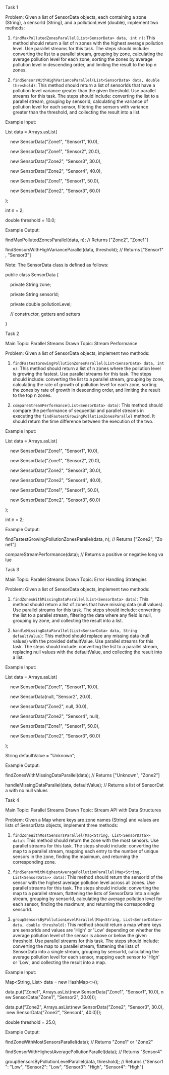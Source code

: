 Task 1

Problem: Given a list of SensorData objects, each containing a zone (String), a sensorId (String), and a pollutionLevel (double), implement two methods:

1. `findMaxPollutedZonesParallel(List<SensorData> data, int n)`: This method should return a list of n zones with the highest average pollution level. Use parallel streams for this task. The steps should include: converting the list to a parallel stream, grouping by zone, calculating the average pollution level for each zone, sorting the zones by average pollution level in descending order, and limiting the result to the top n zones.
    
2. `findSensorsWithHighVarianceParallel(List<SensorData> data, double threshold)`: This method should return a list of sensorIds that have a pollution level variance greater than the given threshold. Use parallel streams for this task. The steps should include: converting the list to a parallel stream, grouping by sensorId, calculating the variance of pollution level for each sensor, filtering the sensors with variance greater than the threshold, and collecting the result into a list.
    

Example Input:

List<SensorData> data = Arrays.asList(

    new SensorData("Zone1", "Sensor1", 10.0),

    new SensorData("Zone1", "Sensor2", 20.0),

    new SensorData("Zone2", "Sensor3", 30.0),

    new SensorData("Zone2", "Sensor4", 40.0),

    new SensorData("Zone1", "Sensor1", 50.0),

    new SensorData("Zone2", "Sensor3", 60.0)

);

int n = 2;

double threshold = 10.0;

Example Output:

findMaxPollutedZonesParallel(data, n); // Returns ["Zone2", "Zone1"]

findSensorsWithHighVarianceParallel(data, threshold); // Returns ["Sensor1", "Sensor3"]

Note: The SensorData class is defined as follows:

public class SensorData {

    private String zone;

    private String sensorId;

    private double pollutionLevel;

    // constructor, getters and setters

}

Task 2

Main Topic: Parallel Streams Drawn Topic: Stream Performance

Problem: Given a list of SensorData objects, implement two methods:

1. `findFastestGrowingPollutionZonesParallel(List<SensorData> data, int n)`: This method should return a list of n zones where the pollution level is growing the fastest. Use parallel streams for this task. The steps should include: converting the list to a parallel stream, grouping by zone, calculating the rate of growth of pollution level for each zone, sorting the zones by rate of growth in descending order, and limiting the result to the top n zones.
    
2. `compareStreamPerformance(List<SensorData> data)`: This method should compare the performance of sequential and parallel streams in executing the `findFastestGrowingPollutionZonesParallel` method. It should return the time difference between the execution of the two.
    

Example Input:

List<SensorData> data = Arrays.asList(

    new SensorData("Zone1", "Sensor1", 10.0),

    new SensorData("Zone1", "Sensor2", 20.0),

    new SensorData("Zone2", "Sensor3", 30.0),

    new SensorData("Zone2", "Sensor4", 40.0),

    new SensorData("Zone1", "Sensor1", 50.0),

    new SensorData("Zone2", "Sensor3", 60.0)

);

int n = 2;

Example Output:

findFastestGrowingPollutionZonesParallel(data, n); // Returns ["Zone2", "Zone1"]

compareStreamPerformance(data); // Returns a positive or negative long value

Task 3

Main Topic: Parallel Streams Drawn Topic: Error Handling Strategies

Problem: Given a list of SensorData objects, implement two methods:

1. `findZonesWithMissingDataParallel(List<SensorData> data)`: This method should return a list of zones that have missing data (null values). Use parallel streams for this task. The steps should include: converting the list to a parallel stream, filtering the data where any field is null, grouping by zone, and collecting the result into a list.
    
2. `handleMissingDataParallel(List<SensorData> data, String defaultValue)`: This method should replace any missing data (null values) with the provided defaultValue. Use parallel streams for this task. The steps should include: converting the list to a parallel stream, replacing null values with the defaultValue, and collecting the result into a list.
    

Example Input:

List<SensorData> data = Arrays.asList(

    new SensorData("Zone1", "Sensor1", 10.0),

    new SensorData(null, "Sensor2", 20.0),

    new SensorData("Zone2", null, 30.0),

    new SensorData("Zone2", "Sensor4", null),

    new SensorData("Zone1", "Sensor1", 50.0),

    new SensorData("Zone2", "Sensor3", 60.0)

);

String defaultValue = "Unknown";

Example Output:

findZonesWithMissingDataParallel(data); // Returns ["Unknown", "Zone2"]

handleMissingDataParallel(data, defaultValue); // Returns a list of SensorData with no null values

Task 4

Main Topic: Parallel Streams Drawn Topic: Stream API with Data Structures

Problem: Given a Map where keys are zone names (String) and values are lists of SensorData objects, implement three methods:

1. `findZoneWithMostSensorsParallel(Map<String, List<SensorData>> data)`: This method should return the zone with the most sensors. Use parallel streams for this task. The steps should include: converting the map to a parallel stream, mapping each entry to the number of unique sensors in the zone, finding the maximum, and returning the corresponding zone.
    
2. `findSensorWithHighestAveragePollutionParallel(Map<String, List<SensorData>> data)`: This method should return the sensorId of the sensor with the highest average pollution level across all zones. Use parallel streams for this task. The steps should include: converting the map to a parallel stream, flattening the lists of SensorData into a single stream, grouping by sensorId, calculating the average pollution level for each sensor, finding the maximum, and returning the corresponding sensorId.
    
3. `groupSensorsByPollutionLevelParallel(Map<String, List<SensorData>> data, double threshold)`: This method should return a map where keys are sensorIds and values are 'High' or 'Low' depending on whether the average pollution level of the sensor is above or below the given threshold. Use parallel streams for this task. The steps should include: converting the map to a parallel stream, flattening the lists of SensorData into a single stream, grouping by sensorId, calculating the average pollution level for each sensor, mapping each sensor to 'High' or 'Low', and collecting the result into a map.
    

Example Input:

Map<String, List<SensorData>> data = new HashMap<>();

data.put("Zone1", Arrays.asList(new SensorData("Zone1", "Sensor1", 10.0), new SensorData("Zone1", "Sensor2", 20.0)));

data.put("Zone2", Arrays.asList(new SensorData("Zone2", "Sensor3", 30.0), new SensorData("Zone2", "Sensor4", 40.0)));

double threshold = 25.0;

Example Output:

findZoneWithMostSensorsParallel(data); // Returns "Zone1" or "Zone2"

findSensorWithHighestAveragePollutionParallel(data); // Returns "Sensor4"

groupSensorsByPollutionLevelParallel(data, threshold); // Returns {"Sensor1": "Low", "Sensor2": "Low", "Sensor3": "High", "Sensor4": "High"}